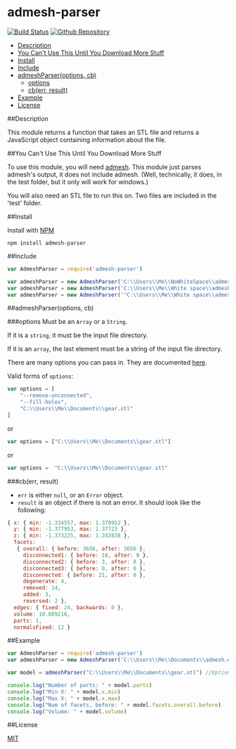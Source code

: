 ﻿admesh-parser
=============

[![Build Status](https://travis-ci.org/ArtskydJ/admesh-parser.svg?branch=master)](https://travis-ci.org/ArtskydJ/admesh-parser)
[![Github Repository](http://img.shields.io/badge/Repository-Github-brightgreen.svg)](https://github.com/ArtskydJ/admesh-parser)

- [Description](#description)
- [You Can't Use This Until You Download More Stuff](#you-cant-use-this-until-you-download-more-stuff)
- [Install](#install)
- [Include](#include)
- [admeshParser(options, cb)](#admeshparseroptions-cb)
	- [options](#options)
	- [cb(err, result)](#cberr-result)
- [Example](#example)
- [License](#license)

##Description

This module returns a function that takes an STL file and returns a JavaScript object containing information about the file. 

##You Can't Use This Until You Download More Stuff

To use this module, you will need [admesh](https://sites.google.com/a/varlog.com/www/admesh-htm). This module just parses admesh's output, it does not include admesh. (Well, technically, it does, in the test folder, but it only will work for windows.)

You will also need an STL file to run this on. Two files are included in the 'test' folder.

##Install

Install with [NPM](http://nodejs.org)

	npm install admesh-parser

##Include

```js
var AdmeshParser = require('admesh-parser')

var admeshParser = new AdmeshParser('C:\\Users\\Me\\NoWhiteSpace\\admesh.exe') //Admesh Directory
var admeshParser = new AdmeshParser('C:\\Users\\Me\\White space\\admesh.exe') //NO THIS WILL NOT WORK! (Note the space.)
var admeshParser = new AdmeshParser('"C:\\Users\\Me\\White space\\admesh.exe"') //This should work even with the space. (Note the double quotes.)
```

##admeshParser(options, cb)

###options
Must be an `Array` or a `String`.

If it is a `string`, it must be the input file directory.

If it is an `array`, the last element must be a string of the input file directory.

There are many options you can pass in. They are documented [here](http://www.varlog.com/admesh-htm/ADMESH_DOC.TXT?attredirects=0).

Valid forms of `options`:

```js
var options = [
	"--remove-unconnected",
	"--fill-holes",
	"C:\\Users\\Me\\Documents\\gear.stl"
]
```
or
```js
var options = ["C:\\Users\\Me\\Documents\\gear.stl"]
```
or
```js
var options =  "C:\\Users\\Me\\Documents\\gear.stl"
```

###cb(err, result)

- `err` is either `null`, or an `Error` object.
- `result` is an object if there is not an error. It should look like the following:

```js
{ x: { min: -1.334557, max: 1.370952 },
  y: { min: -1.377953, max: 1.37723 },
  z: { min: -1.373225, max: 1.242838 },
  facets: 
   { overall: { before: 3656, after: 3656 },
     disconnected1: { before: 18, after: 0 },
     disconnected2: { before: 3, after: 0 },
     disconnected3: { before: 0, after: 0 },
     disconnected: { before: 21, after: 0 },
     degenerate: 4,
     removed: 14,
     added: 3,
     reversed: 2 },
  edges: { fixed: 24, backwards: 0 },
  volume: 10.889216,
  parts: 1,
  normalsFixed: 12 }
```

##Example

```js
var AdmeshParser = require('admesh-parser')
var admeshParser = new AdmeshParser('C:\\Users\\Me\\Documents\\admesh.exe') //Admesh Directory

var model = admeshParser("C:\\Users\\Me\\Documents\\gear.stl") //Options (model dir)

console.log("Number of parts: " + model.parts)
console.log("Min X: " + model.x.min)
console.log("Max X: " + model.x.max)
console.log("Num of facets, before: " + model.facets.overall.before)
console.log("Volume: " + model.volume)
```

##License

[MIT](http://opensource.org/licenses/MIT)
